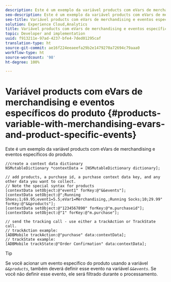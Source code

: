 ```yaml
---
description: Este é um exemplo da variável products com eVars de merchandising e eventos específicos do produto.
seo-description: Este é um exemplo da variável products com eVars de merchandising e eventos específicos do produto.
seo-title: Variável products com eVars de merchandising e eventos específicos do produto
solution: Experience Cloud,Analytics
title: Variável products com eVars de merchandising e eventos específicos do produto
topic: Developer and implementation
uuid: f913211e-97ad-4237-bfe4-7ded01295caf
translation-type: ht
source-git-commit: ae16f224eeaeefa29b2e1479270a72694c79aaa0
workflow-type: ht
source-wordcount: '98'
ht-degree: 100%

---
```



# Variável products com eVars de merchandising e eventos específicos do produto {#products-variable-with-merchandising-evars-and-product-specific-events}

Este é um exemplo da variável products com eVars de merchandising e eventos específicos do produto.

```
//create a context data dictionary 
NSMutableDictionary *contextData = [NSMutableDictionary dictionary]; 
  
// add products, a purchase id, a purchase context data key, and any other data you want to collect. 
// Note the special syntax for products 
[contextData setObject:@"event1" forKey:@"&&events"]; 
[contextData setObject:@";Running Shoes;1;69.95;event1=5.5;eVar1=Merchandising,;Running Socks;10;29.99" forKey:@"&&products"]; 
[contextData setObject:@"1234567890" forKey:@"m.purchaseid"]; 
[contextData setObject:@"1" forKey:@"m.purchase"]; 
  
// send the tracking call - use either a trackAction or TrackState call. 
// trackAction example: 
[ADBMobile trackAction:@"purchase" data:contextData]; 
// trackState example: 
[ADBMobile trackState:@"Order Confirmation" data:contextData];
```

>[!TIP]
>
>Se você acionar um evento específico do produto usando a variável *`&&products`*, também deverá definir esse evento na variável *`&&events`*. Se você não definir esse evento, ele será filtrado durante o processamento.

